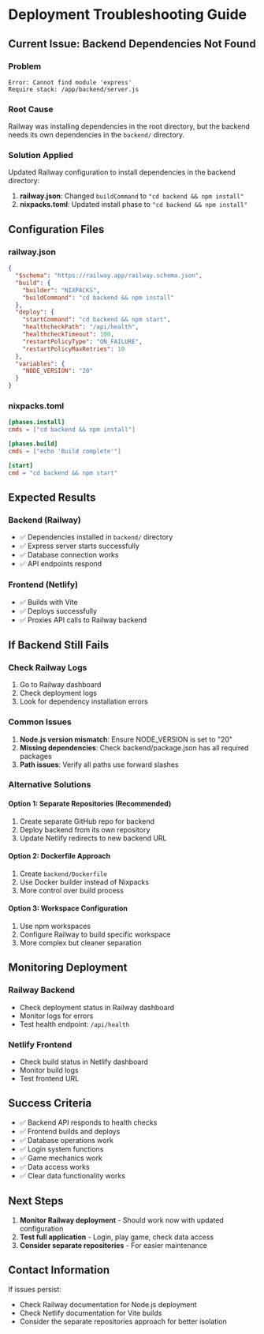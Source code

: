 # Deployment Troubleshooting Guide

## Current Issue: Backend Dependencies Not Found

### Problem
```
Error: Cannot find module 'express'
Require stack: /app/backend/server.js
```

### Root Cause
Railway was installing dependencies in the root directory, but the backend needs its own dependencies in the `backend/` directory.

### Solution Applied
Updated Railway configuration to install dependencies in the backend directory:

1. **railway.json**: Changed `buildCommand` to `"cd backend && npm install"`
2. **nixpacks.toml**: Updated install phase to `"cd backend && npm install"`

## Configuration Files

### railway.json
```json
{
  "$schema": "https://railway.app/railway.schema.json",
  "build": {
    "builder": "NIXPACKS",
    "buildCommand": "cd backend && npm install"
  },
  "deploy": {
    "startCommand": "cd backend && npm start",
    "healthcheckPath": "/api/health",
    "healthcheckTimeout": 100,
    "restartPolicyType": "ON_FAILURE",
    "restartPolicyMaxRetries": 10
  },
  "variables": {
    "NODE_VERSION": "20"
  }
}
```

### nixpacks.toml
```toml
[phases.install]
cmds = ["cd backend && npm install"]

[phases.build]
cmds = ["echo 'Build complete'"]

[start]
cmd = "cd backend && npm start"
```

## Expected Results

### Backend (Railway)
- ✅ Dependencies installed in `backend/` directory
- ✅ Express server starts successfully
- ✅ Database connection works
- ✅ API endpoints respond

### Frontend (Netlify)
- ✅ Builds with Vite
- ✅ Deploys successfully
- ✅ Proxies API calls to Railway backend

## If Backend Still Fails

### Check Railway Logs
1. Go to Railway dashboard
2. Check deployment logs
3. Look for dependency installation errors

### Common Issues
1. **Node.js version mismatch**: Ensure NODE_VERSION is set to "20"
2. **Missing dependencies**: Check backend/package.json has all required packages
3. **Path issues**: Verify all paths use forward slashes

### Alternative Solutions

#### Option 1: Separate Repositories (Recommended)
1. Create separate GitHub repo for backend
2. Deploy backend from its own repository
3. Update Netlify redirects to new backend URL

#### Option 2: Dockerfile Approach
1. Create `backend/Dockerfile`
2. Use Docker builder instead of Nixpacks
3. More control over build process

#### Option 3: Workspace Configuration
1. Use npm workspaces
2. Configure Railway to build specific workspace
3. More complex but cleaner separation

## Monitoring Deployment

### Railway Backend
- Check deployment status in Railway dashboard
- Monitor logs for errors
- Test health endpoint: `/api/health`

### Netlify Frontend
- Check build status in Netlify dashboard
- Monitor build logs
- Test frontend URL

## Success Criteria

- ✅ Backend API responds to health checks
- ✅ Frontend builds and deploys
- ✅ Database operations work
- ✅ Login system functions
- ✅ Game mechanics work
- ✅ Data access works
- ✅ Clear data functionality works

## Next Steps

1. **Monitor Railway deployment** - Should work now with updated configuration
2. **Test full application** - Login, play game, check data access
3. **Consider separate repositories** - For easier maintenance

## Contact Information

If issues persist:
- Check Railway documentation for Node.js deployment
- Check Netlify documentation for Vite builds
- Consider the separate repositories approach for better isolation
